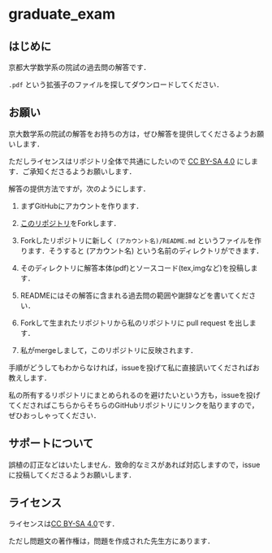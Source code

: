 # graduate_exam

## はじめに

京都大学数学系の院試の過去問の解答です．

`.pdf` という拡張子のファイルを探してダウンロードしてください．

## お願い

京大数学系の院試の解答をお持ちの方は，ぜひ解答を提供してくださるようお願いします．

ただしライセンスはリポジトリ全体で共通にしたいので [CC BY-SA 4.0](https://creativecommons.org/licenses/by-sa/4.0/deed.ja) にします．ご承知くださるようお願いします．

解答の提供方法ですが，次のようにします．

1. まずGitHubにアカウントを作ります．

1. [このリポジトリ](https://github.com/Seasawher/graduate_exam)をForkします．

2. Forkしたリポジトリに新しく `(アカウント名)/README.md` というファイルを作ります．そうすると (アカウント名) という名前のディレクトリができます．
 
3. そのディレクトリに解答本体(pdf)とソースコード(tex,imgなど)を投稿します．

4. READMEにはその解答に含まれる過去問の範囲や謝辞などを書いてください．

5. Forkして生まれたリポジトリから私のリポジトリに pull request を出します．

6. 私がmergeしまして，このリポジトリに反映されます．

手順がどうしてもわからなければ，issueを投げて私に直接訊いてくださればお教えします．

私の所有するリポジトリにまとめられるのを避けたいという方も，issueを投げてくださればこちらからそちらのGitHubリポジトリにリンクを貼りますので，ぜひおっしゃってください．

## サポートについて

誤植の訂正などはいたしません．致命的なミスがあれば対応しますので，issueに投稿してくださるようお願いします．

## ライセンス

ライセンスは[CC BY-SA 4.0](https://creativecommons.org/licenses/by-sa/4.0/deed.ja)です．

ただし問題文の著作権は，問題を作成された先生方にあります．




